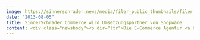 ```yaml
---
image: https://sinnerschrader.news/media/filer_public_thumbnails/filer_public/e6/e8/e6e8ac7e-b399-4366-9df7-76232965608a/varfoldersdjk8pxf42x64d8fxslz8jcc8fc0000gnttmpdewys1__480x288_q85_crop_subsampling-2_upscale.jpg
date: "2013-08-05"
title: SinnerSchrader Commerce wird Umsetzungspartner von Shopware
content: <div class="newsbody"><p dir="ltr">Die E-Commerce Agentur <a href="http&#58;//www.commerce-plus.com" target="_blank">Commerce Plus</a> geht eine neue Partnerschaft mit dem modularen Online-Shopsystem <a href="http&#58;//shopware.de" target="_blank">Shopware</a> ein und ergänzt damit ihr Technologie-Portfolio. Commerce Plus, die Kreation, Entwicklung und Vermarktung magnetischer Vertriebsplattformen für Markenhersteller und Händler anbieten, ist bereits langjähriger Gold-Partner bei Magento. Hinzu kommt das neue Engagement bei der SaaS-Lösung Venda. Shopware ist nun die dritte Solution Partnerschaft und unterstreicht die strategische Ausrichtung der E-Commerce Agentur. Als erstes Shopware-Referenzprojekt von Commerce Plus ist der neue Onlineshop für die Lifestyle-Uhrenmarke <a href="http&#58;//shop.poseidon-watches.com" target="_blank">Poseidon</a> des Traditionsunternehmens Kienzle zu nennen.</p><p dir="ltr">Stefan Heyne, Vorstand shopware AG&#58;<br/><em>“Wir sind sehr froh, Commerce Plus als neuen Shopware Solution Partner begrüßen zu dürfen und ebenfalls sehr stolz auf die Uhrenmarke Poseidon als Shopware-Referenz. In das exklusive Partnerprogramm als Solution Partner kommt man nur auf Einladung&#58; Diese Einladung haben wir gerne ausgesprochen und freuen uns auch für die Zukunft auf weitere gemeinsame Projekte.”</em></p><p dir="ltr">Andreas Krüger, Director Unit Hamburg, Commerce Plus, über die Partnerschaft&#58;<br/><em>“Das Shopsystem von Shopware überzeugte uns durch seinen modularen und schlanken Aufbau. Die Mulitshopfunktionalität ist sehr ausgereift. Das entspricht den Anforderungen unserer Kunden, die einzelne Markenshops und länderspezifische Anpassungen anfragen. Zudem hat sich Shopware mit viel Innovationskraft und strategischer Herangehensweise im aufstrebenden mittleren Marktsegement der Shopsoftware-Anbieter positioniert. Deshalb glauben wir, dass Shopware ein System der Zukunft ist.”</em></p><p dir="ltr">Jochen Krisch auf <a href="http&#58;//www.excitingcommerce.de" target="_blank">excitingcommerce.de</a> über Shopware&#58;<br/><em>“Es ist schwer, nicht ins Schwärmen zu geraten ob dem, was Shopware in den letzten Jahren im Windschatten von Magento &amp; Co. in die Wege geleitet hat. Vom Open-Source-Gang über das runderneuerte Shopware 4 bis hin zum<a href="http&#58;//www.excitingcommerce.de/2013/06/bepado.html"> Händlernetzwerk Bepado</a>, das durch Libri<a href="http&#58;//www.excitingcommerce.de/2013/06/shopware-gewinnt-libri-als-bepado-partner.html"> die optimale Starthilfe erhält</a>. Shopware hat die strategischen Weichen gestellt für eine Zukunft, in der<a href="http&#58;//www.excitingcommerce.de/2013/05/hockeystick-szenario-21.html"> der Online-Markt explodiert</a>.”</em></p><p dir="ltr"><strong>Kontakt</strong><br/>Sebastian Kehr<br/>+49 40 24828 751<br/><a href="mailto&#58;sebastian.kehr@commerce-plus.com">sebastian.kehr@commerce-plus.com</a></p><p dir="ltr"><strong>Über Shopware</strong><br/>Shopware ist ein seit 2004 in Deutschland entwickeltes, modulares Online-Shopsystem. Es steht sowohl als Open-Source-Software wie auch in kommerziellen Editionen zur Verfügung. Das System ist multishopfähig. Es können also innerhalb einer Installation mehrere Storefronten auf unterschiedlichen Domains generiert werden. Dadurch können Shops etwa als einzelne Markenshops oder länderspezifisch angepasst werden. Über 15.000 Markenhersteller und Händler nutzen bereits Shopware. Darunter Unternehmen wie die Modekette Engbers, Wacom, getgoods.de, Frosta oder Durable.</p><p dir="ltr"><strong>Über Commerce Plus</strong><br/>Commerce Plus ist der Zusammenschluss der SinnerSchrader E-Commerce Spezialisten spot-media und next commerce. 100+ Mitarbeiter in Hamburg und Hannover betreuen Kunden wie Tchibo, Ernsting’s family, expert und Jack Wolfskin.<br/>Commerce Plus realisiert digitale Vertriebskonzepte für Markenhersteller und Händler. Als führende E-Commerce Agentur entwickeln wir innovative Online-Einkaufserlebnisse, die Konsumenten begeistern und langfristig binden. Im Team mit unseren Kunden und Partnern liefern wir von der strategischen Beratung, über die Konzeption und Umsetzung von Online Shops und E-Commerce Plattformen, bis zu E-Commerce Management und Betrieb innovative Lösungen auf erprobten technologischen Standards und zuverlässigen Service, Tag für Tag.</p></div>
---
```

